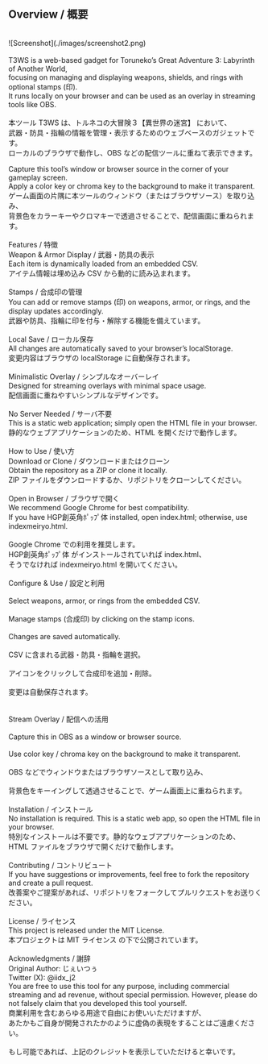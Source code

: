 ## Overview / 概要
<br>
![Screenshot](./images/screenshot2.png)<br>
<br>
T3WS is a web-based gadget for Toruneko’s Great Adventure 3: Labyrinth of Another World,<br>
focusing on managing and displaying weapons, shields, and rings with optional stamps (印).<br>
It runs locally on your browser and can be used as an overlay in streaming tools like OBS.<br>
<br>
本ツール T3WS は、トルネコの大冒険３【異世界の迷宮】 において、<br>
武器・防具・指輪の情報を管理・表示するためのウェブベースのガジェットです。<br>
ローカルのブラウザで動作し、OBS などの配信ツールに重ねて表示できます。<br>

Capture this tool’s window or browser source in the corner of your gameplay screen.<br>
Apply a color key or chroma key to the background to make it transparent.<br>
ゲーム画面の片隅に本ツールのウィンドウ（またはブラウザソース）を取り込み、<br>
背景色をカラーキーやクロマキーで透過させることで、配信画面に重ねられます。<br>
<br>
Features / 特徴<br>
Weapon & Armor Display / 武器・防具の表示<br>
Each item is dynamically loaded from an embedded CSV.<br>
アイテム情報は埋め込み CSV から動的に読み込まれます。<br>
<br>
Stamps / 合成印の管理<br>
You can add or remove stamps (印) on weapons, armor, or rings, and the display updates accordingly.<br>
武器や防具、指輪に印を付与・解除する機能を備えています。<br>
<br>
Local Save / ローカル保存<br>
All changes are automatically saved to your browser’s localStorage.<br>
変更内容はブラウザの localStorage に自動保存されます。<br>
<br>
Minimalistic Overlay / シンプルなオーバーレイ<br>
Designed for streaming overlays with minimal space usage.<br>
配信画面に重ねやすいシンプルなデザインです。<br>
<br>
No Server Needed / サーバ不要<br>
This is a static web application; simply open the HTML file in your browser.<br>
静的なウェブアプリケーションのため、HTML を開くだけで動作します。<br>
<br>
How to Use / 使い方<br>
Download or Clone / ダウンロードまたはクローン<br>
Obtain the repository as a ZIP or clone it locally.<br>
ZIP ファイルをダウンロードするか、リポジトリをクローンしてください。<br>
<br>
Open in Browser / ブラウザで開く<br>
We recommend Google Chrome for best compatibility.<br>
If you have HGP創英角ﾎﾟｯﾌﾟ体 installed, open index.html; otherwise, use indexmeiryo.html.<br>
<br>
Google Chrome での利用を推奨します。<br>
HGP創英角ﾎﾟｯﾌﾟ体 がインストールされていれば index.html、<br>
そうでなければ indexmeiryo.html を開いてください。<br>
<br>
Configure & Use / 設定と利用<br>
<br>
Select weapons, armor, or rings from the embedded CSV.<br>
<br>
Manage stamps (合成印) by clicking on the stamp icons.<br>
<br>
Changes are saved automatically.<br>
<br>
CSV に含まれる武器・防具・指輪を選択。<br>
<br>
アイコンをクリックして合成印を追加・削除。<br>
<br>
変更は自動保存されます。<br>
<br><br>
Stream Overlay / 配信への活用<br>
<br>
Capture this in OBS as a window or browser source.<br>
<br>
Use color key / chroma key on the background to make it transparent.<br>
<br>
OBS などでウィンドウまたはブラウザソースとして取り込み、<br>
<br>
背景色をキーイングして透過させることで、ゲーム画面上に重ねられます。<br>
<br>
Installation / インストール<br>
No installation is required. This is a static web app, so open the HTML file in your browser.<br>
特別なインストールは不要です。静的なウェブアプリケーションのため、<br>
HTML ファイルをブラウザで開くだけで動作します。<br>
<br>
Contributing / コントリビュート<br>
If you have suggestions or improvements, feel free to fork the repository and create a pull request.<br>
改善案やご提案があれば、リポジトリをフォークしてプルリクエストをお送りください。<br>
<br>
License / ライセンス<br>
This project is released under the MIT License.<br>
本プロジェクトは MIT ライセンス の下で公開されています。<br>
<br>
Acknowledgments / 謝辞<br>
Original Author: じぇいつぅ<br>
Twitter (X): @iidx_j2<br>
You are free to use this tool for any purpose, including commercial streaming and ad revenue, without special permission. However, please do not falsely claim that you developed this tool yourself.<br>
商業利用を含むあらゆる用途で自由にお使いいただけますが、<br>
あたかもご自身が開発されたかのように虚偽の表現をすることはご遠慮ください。<br>
<br>
もし可能であれば、上記のクレジットを表示していただけると幸いです。<br>

